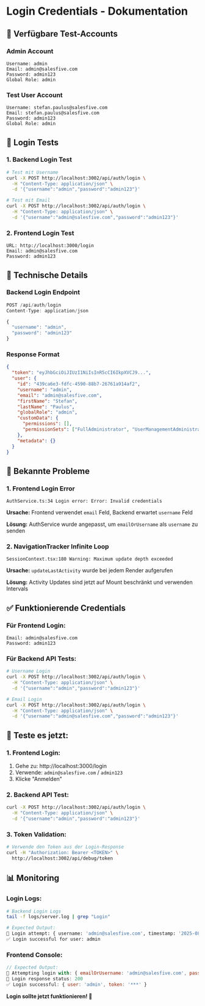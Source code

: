 # Login Credentials - Dokumentation

## 🔐 **Verfügbare Test-Accounts**

### **Admin Account**
```
Username: admin
Email: admin@salesfive.com
Password: admin123
Global Role: admin
```

### **Test User Account**
```
Username: stefan.paulus@salesfive.com
Email: stefan.paulus@salesfive.com
Password: admin123
Global Role: admin
```

## 🧪 **Login Tests**

### **1. Backend Login Test**
```bash
# Test mit Username
curl -X POST http://localhost:3002/api/auth/login \
  -H "Content-Type: application/json" \
  -d '{"username":"admin","password":"admin123"}'

# Test mit Email
curl -X POST http://localhost:3002/api/auth/login \
  -H "Content-Type: application/json" \
  -d '{"username":"admin@salesfive.com","password":"admin123"}'
```

### **2. Frontend Login Test**
```
URL: http://localhost:3000/login
Email: admin@salesfive.com
Password: admin123
```

## 🔧 **Technische Details**

### **Backend Login Endpoint**
```javascript
POST /api/auth/login
Content-Type: application/json

{
  "username": "admin",
  "password": "admin123"
}
```

### **Response Format**
```json
{
  "token": "eyJhbGciOiJIUzI1NiIsInR5cCI6IkpXVCJ9...",
  "user": {
    "id": "439ca6e3-fdfc-4590-88b7-26761a914af2",
    "username": "admin",
    "email": "admin@salesfive.com",
    "firstName": "Stefan",
    "lastName": "Paulus",
    "globalRole": "admin",
    "customData": {
      "permissions": [],
      "permissionSets": ["FullAdministrator", "UserManagementAdministrator", "ProjectAdministrator"]
    },
    "metadata": {}
  }
}
```

## 🚨 **Bekannte Probleme**

### **1. Frontend Login Error**
```
AuthService.ts:34 Login error: Error: Invalid credentials
```

**Ursache:** Frontend verwendet `email` Feld, Backend erwartet `username` Feld

**Lösung:** AuthService wurde angepasst, um `emailOrUsername` als `username` zu senden

### **2. NavigationTracker Infinite Loop**
```
SessionContext.tsx:180 Warning: Maximum update depth exceeded
```

**Ursache:** `updateLastActivity` wurde bei jedem Render aufgerufen

**Lösung:** Activity Updates sind jetzt auf Mount beschränkt und verwenden Intervals

## ✅ **Funktionierende Credentials**

### **Für Frontend Login:**
```
Email: admin@salesfive.com
Password: admin123
```

### **Für Backend API Tests:**
```bash
# Username Login
curl -X POST http://localhost:3002/api/auth/login \
  -H "Content-Type: application/json" \
  -d '{"username":"admin","password":"admin123"}'

# Email Login
curl -X POST http://localhost:3002/api/auth/login \
  -H "Content-Type: application/json" \
  -d '{"username":"admin@salesfive.com","password":"admin123"}'
```

## 🎯 **Teste es jetzt:**

### **1. Frontend Login:**
1. Gehe zu: http://localhost:3000/login
2. Verwende: `admin@salesfive.com` / `admin123`
3. Klicke "Anmelden"

### **2. Backend API Test:**
```bash
curl -X POST http://localhost:3002/api/auth/login \
  -H "Content-Type: application/json" \
  -d '{"username":"admin","password":"admin123"}'
```

### **3. Token Validation:**
```bash
# Verwende den Token aus der Login-Response
curl -H "Authorization: Bearer <TOKEN>" \
  http://localhost:3002/api/debug/token
```

## 📊 **Monitoring**

### **Login Logs:**
```bash
# Backend Login Logs
tail -f logs/server.log | grep "Login"

# Expected Output:
🔐 Login attempt: { username: 'admin@salesfive.com', timestamp: '2025-08-09T13:15:00.000Z' }
✅ Login successful for user: admin
```

### **Frontend Console:**
```javascript
// Expected Output:
🔐 Attempting login with: { emailOrUsername: 'admin@salesfive.com', password: '***' }
📡 Login response status: 200
✅ Login successful: { user: 'admin', token: '***' }
```

**Login sollte jetzt funktionieren! 🎉**

